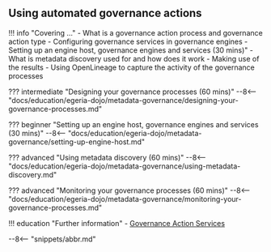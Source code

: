 <!-- SPDX-License-Identifier: CC-BY-4.0 -->
<!-- Copyright Contributors to the Egeria project. -->

## Using automated governance actions

!!! info "Covering ..."
    - What is a governance action process and governance action type
    - Configuring governance services in governance engines
    - Setting up an engine host, governance engines and services (30 mins)"
    - What is metadata discovery used for and how does it work
    - Making use of the results
    - Using OpenLineage to capture the activity of the governance processes


??? intermediate "Designing your governance processes (60 mins)"
    --8<-- "docs/education/egeria-dojo/metadata-governance/designing-your-governance-processes.md"

??? beginner "Setting up an engine host, governance engines and services (30 mins)"
    --8<-- "docs/education/egeria-dojo/metadata-governance/setting-up-engine-host.md"

??? advanced "Using metadata discovery (60 mins)"
    --8<-- "docs/education/egeria-dojo/metadata-governance/using-metadata-discovery.md"

??? advanced "Monitoring your governance processes (60 mins)"
    --8<-- "docs/education/egeria-dojo/metadata-governance/monitoring-your-governance-processes.md"

!!! education "Further information"
    - [Governance Action Services](/guides/developer/governance-action-services/overview)

--8<-- "snippets/abbr.md"
